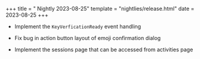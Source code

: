 +++
title = " Nightly 2023-08-25"
template = "nightlies/release.html"
date = 2023-08-25
+++

- Implement the `KeyVerficationReady` event handling
- Fix bug in action button layout of emoji confirmation dialog

- Implement the sessions page that can be accessed from activities page

